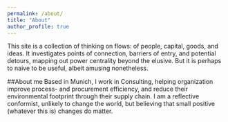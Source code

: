 ```yaml
---
permalink: /about/
title: "About"
author_profile: true
---
```


This site is a collection of thinking on flows: of people, capital, goods, and ideas. It investigates points of connection, barriers of entry, and potential detours, mapping out power centrality beyond the elusive. But it is perhaps to naive to be useful, albeit amusing nonetheless. 

##About me
 Based in Munich, I work in Consulting, helping organization improve process- and procurement efficiency, and reduce their environmental footprint through their supply chain. I am a reflective conformist, unlikely to change the world, but believing that small positive (whatever this is) changes do matter.  